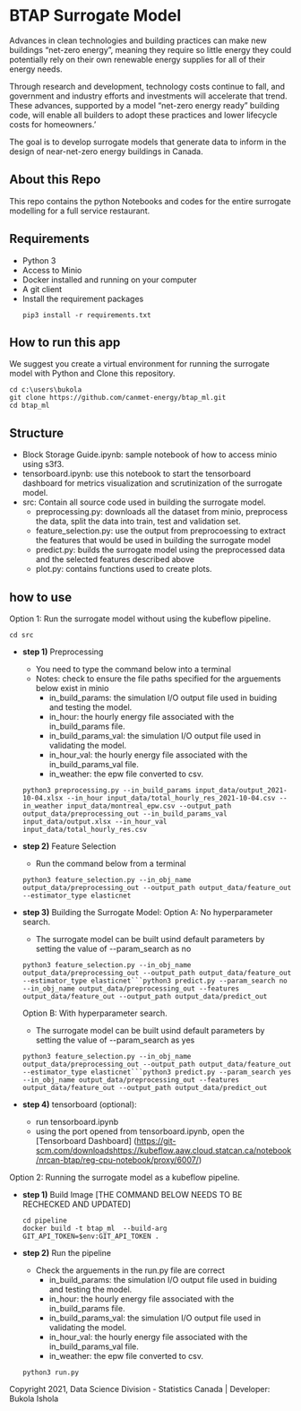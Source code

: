 # BTAP Surrogate Model
Advances in clean technologies and building practices can make new buildings “net-zero energy”, meaning they require so little energy they could potentially rely on their own renewable energy supplies for all of their energy needs.

Through research and development, technology costs continue to fall, and government and industry efforts and investments will accelerate that trend. These advances, supported by a model “net-zero energy ready” building code, will enable all builders to adopt these practices and lower lifecycle costs for homeowners.’

The goal is to develop surrogate models that generate data to inform in the design of near-net-zero energy buildings in Canada.


## About this Repo

This repo contains the python Notebooks and codes for the entire surrogate modelling for a full service restaurant.

## Requirements

* Python 3
* Access to Minio
* Docker installed and running on your computer
* A git client
* Install the requirement packages
    ```
    pip3 install -r requirements.txt
    ```


 ## How to run this app

We suggest you create a virtual environment for running the surrogate model with Python and Clone this repository.

```
cd c:\users\bukola
git clone https://github.com/canmet-energy/btap_ml.git
cd btap_ml
```

## Structure
- Block Storage Guide.ipynb: sample notebook of how to access minio using s3f3.
- tensorboard.ipynb: use this notebook to start the tensorboard dashboard for metrics visualization and scrutinization of the surrogate model.
- src: Contain all source code used in building the surrogate model.
    - preprocessing.py: downloads all the dataset from minio, preprocess the data, split the data into train, test and validation set.
    - feature_selection.py: use the output from preprocoessing to extract the features that would be used in building the surrogate model
    - predict.py: builds the surrogate model using the preprocessed data and the selected features described above
    - plot.py: contains functions used to create plots.

## how to use

Option 1: Run the surrogate model without using the kubeflow pipeline.

```
cd src
```

- **step 1)** Preprocessing
    - You need to type the command below into a terminal
    * Notes: check to ensure the file paths specified for the arguements below exist in minio
        - in_build_params: the simulation I/O output file used in buiding and testing the model.
        - in_hour: the hourly energy file associated with the in_build_params file.
        - in_build_params_val: the simulation I/O output file used in validating the model.
        - in_hour_val: the hourly energy file associated with the in_build_params_val file.
        - in_weather: the epw file converted to csv.
    ```
    python3 preprocessing.py --in_build_params input_data/output_2021-10-04.xlsx --in_hour input_data/total_hourly_res_2021-10-04.csv --in_weather input_data/montreal_epw.csv --output_path output_data/preprocessing_out --in_build_params_val input_data/output.xlsx --in_hour_val input_data/total_hourly_res.csv
    ```

- **step 2)** Feature Selection
    - Run the command below from a terminal
     ```
    python3 feature_selection.py --in_obj_name output_data/preprocessing_out --output_path output_data/feature_out --estimator_type elasticnet
    ```

- **step 3)** Building the Surrogate Model:
    Option A: No hyperparameter search.
    - The surrogate model can be built usind default parameters by setting the value of --param_search as no
    ```
    python3 feature_selection.py --in_obj_name output_data/preprocessing_out --output_path output_data/feature_out --estimator_type elasticnet```python3 predict.py --param_search no --in_obj_name output_data/preprocessing_out --features output_data/feature_out --output_path output_data/predict_out
    ```
    Option B: With hyperparameter search.
    - The surrogate model can be built usind default parameters by setting the value of --param_search as yes
    ```
    python3 feature_selection.py --in_obj_name output_data/preprocessing_out --output_path output_data/feature_out --estimator_type elasticnet```python3 predict.py --param_search yes --in_obj_name output_data/preprocessing_out --features output_data/feature_out --output_path output_data/predict_out
    ```

- **step 4)** tensorboard (optional):
    - run tensorboard.ipynb
    - using the port opened from tensorboard.ipynb, open the [Tensorboard Dashboard] (https://git-scm.com/downloadshttps://kubeflow.aaw.cloud.statcan.ca/notebook/nrcan-btap/reg-cpu-notebook/proxy/6007/)


Option 2: Running the surrogate model as a kubeflow pipeline.
- **step 1)** Build Image [THE COMMAND BELOW NEEDS TO BE RECHECKED AND UPDATED]
    ```
    cd pipeline
    docker build -t btap_ml  --build-arg GIT_API_TOKEN=$env:GIT_API_TOKEN .
    ```

- **step 2)** Run the pipeline
    - Check the arguements in the run.py file are correct
        - in_build_params: the simulation I/O output file used in buiding and testing the model.
        - in_hour: the hourly energy file associated with the in_build_params file.
        - in_build_params_val: the simulation I/O output file used in validating the model.
        - in_hour_val: the hourly energy file associated with the in_build_params_val file.
        - in_weather: the epw file converted to csv.
    ```
    python3 run.py
    ```






Copyright 2021, Data Science Division - Statistics Canada | Developer: Bukola Ishola
